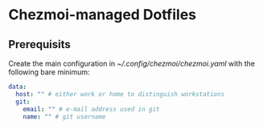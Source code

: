 # Chezmoi-managed Dotfiles 

## Prerequisits

Create the main configuration in _~/.config/chezmoi/chezmoi.yaml_ with the following bare minimum:

```yaml
data:
  host: "" # either work or home to distinguish workstations
  git:
    email: "" # e-mail address used in git
    name: "" # git username
```

